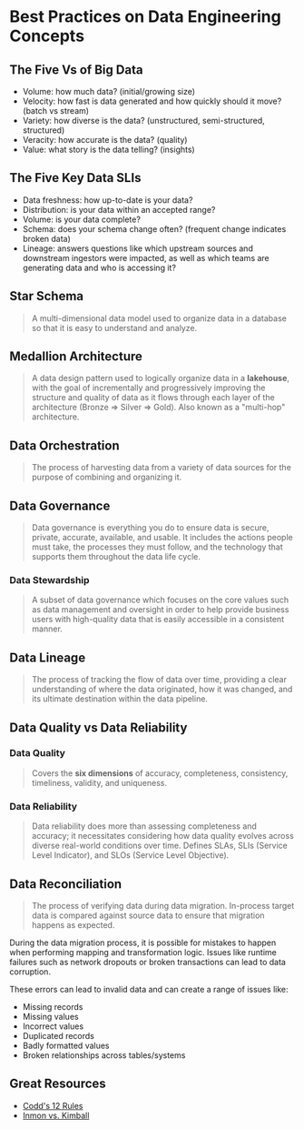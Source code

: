 # Best Practices on Data Engineering Concepts

## The Five Vs of Big Data

- Volume: how much data? (initial/growing size)
- Velocity: how fast is data generated and how quickly should it move? (batch vs stream)
- Variety: how diverse is the data? (unstructured, semi-structured, structured)
- Veracity: how accurate is the data? (quality)
- Value: what story is the data telling? (insights)

## The Five Key Data SLIs

- Data freshness: how up-to-date is your data?
- Distribution: is your data within an accepted range?
- Volume: is your data complete?
- Schema: does your schema change often? (frequent change indicates broken data)
- Lineage: answers questions like which upstream sources and downstream ingestors were impacted, as well as which teams are generating data and who is accessing it?

## Star Schema

> A multi-dimensional data model used to organize data in a database so that it is easy to understand and analyze.

## Medallion Architecture

> A data design pattern used to logically organize data in a **lakehouse**, with the goal of incrementally and progressively improving the structure and quality of data as it flows through each layer of the architecture (Bronze => Silver => Gold). Also known as a "multi-hop" architecture.

## Data Orchestration

> The process of harvesting data from a variety of data sources for the purpose of combining and organizing it.

## Data Governance

> Data governance is everything you do to ensure data is secure, private, accurate, available, and usable. It includes the actions people must take, the processes they must follow, and the technology that supports them throughout the data life cycle.

### Data Stewardship

> A subset of data governance which focuses on the core values such as data management and oversight in order to help provide business users with high-quality data that is easily accessible in a consistent manner.

## Data Lineage

> The process of tracking the flow of data over time, providing a clear understanding of where the data originated, how it was changed, and its ultimate destination within the data pipeline.

## Data Quality vs Data Reliability

### Data Quality

> Covers the **six dimensions** of accuracy, completeness, consistency, timeliness, validity, and uniqueness.

### Data Reliability

> Data reliability does more than assessing completeness and accuracy; it necessitates considering how data quality evolves across diverse real-world conditions over time. Defines SLAs, SLIs (Service Level Indicator), and SLOs (Service Level Objective).

## Data Reconciliation

> The process of verifying data during data migration. In-process target data is compared against source data to ensure that migration happens as expected.

During the data migration process, it is possible for mistakes to happen when performing mapping and transformation logic. Issues like runtime failures such as network dropouts or broken transactions can lead to data corruption.

These errors can lead to invalid data and can create a range of issues like:

- Missing records
- Missing values
- Incorrect values
- Duplicated records
- Badly formatted values
- Broken relationships across tables/systems

## Great Resources

- [Codd's 12 Rules](https://en.wikipedia.org/wiki/Codd%27s_12_rules)
- [Inmon vs. Kimball](https://www.astera.com/type/blog/data-warehouse-concepts/)
